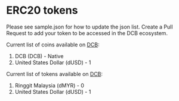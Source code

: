 # ERC20 tokens

Please see sample.json for how to update the json list. Create a Pull Request to add your token to be accessed in the DCB ecosystem.

Current list of coins available on [DCB](https://dcb.my):
1. DCB (DCB) - Native
2. United States Dollar (dUSD) - 1
   
Current list of tokens available on [DCB](https://dcb.my):
1. Ringgit Malaysia (dMYR) - 0
2. United States Dollar (dUSD) - 1